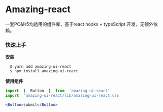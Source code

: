 # Amazing-react

一套PC&H5均适用的组件库，基于react hooks + typeScript 开发，无额外依赖。

### 快速上手

**安装**

```
  $ yarn add amazing-ui-react
  $ npm install amazing-ui-react
```

**使用组件**

```jsx harmony
import  {  Button  }  from  'amazing-ui-react'
import  'amazing-ui-react/lib/amazing-ui-react.css'

<Button>submit</Button>

```